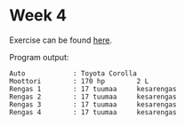 # Week 4

Exercise can be found [here](https://peatutor.com/cplus/harjoitukset/h4.php).


Program output:

```
Auto            : Toyota Corolla
Moottori        : 170 hp        2 L
Rengas 1        : 17 tuumaa     kesarengas
Rengas 2        : 17 tuumaa     kesarengas
Rengas 3        : 17 tuumaa     kesarengas
Rengas 4        : 17 tuumaa     kesarengas
```
